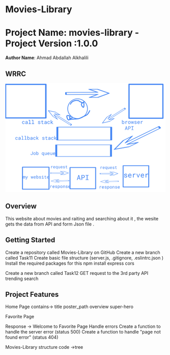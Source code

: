 # Movies-Library
# Project Name: movies-library  - Project Version :1.0.0

**Author Name**: Ahmad Abdallah Alkhalili

## WRRC
![WRRC](/assets/autodraw.png)
## Overview
This website about movies and raiting and searching about it , the wesite gets the data from API and form Json file . 
## Getting Started
Create a repository called Movies-Library on GitHub
Create a new branch called Task11
Create basic file structure (server.js, .gitignore, .eslintrc.json )
Install the required packages for this  npm install express cors

Create a new branch called Task12
GET request to the 3rd party API
trending 
search


## Project Features
Home Page contains->
title
poster_path
overview
super-hero

Favorite Page 

Response ->
Welcome to Favorite Page
Handle errors
Create a function to handle the server error (status 500)
Create a function to handle "page not found error" (status 404)

Movies-Library structure code ->tree
